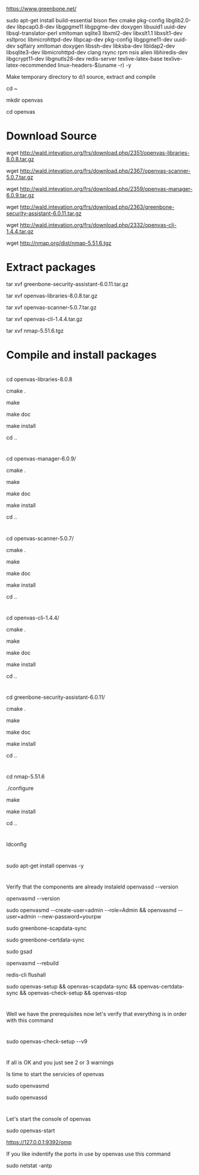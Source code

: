 https://www.greenbone.net/

sudo apt-get install build-essential bison flex cmake pkg-config libglib2.0-dev libpcap0.8-dev libgpgme11 libgpgme-dev doxygen libuuid1 uuid-dev libsql-translator-perl xmltoman sqlite3 libxml2-dev libxslt1.1 libxslt1-dev xsltproc libmicrohttpd-dev libpcap-dev pkg-config libgpgme11-dev uuid-dev sqlfairy xmltoman doxygen libssh-dev libksba-dev libldap2-dev libsqlite3-dev libmicrohttpd-dev clang rsync rpm nsis alien  libhiredis-dev libgcrypt11-dev libgnutls28-dev redis-server texlive-latex-base texlive-latex-recommended linux-headers-$(uname -r) -y



Make temporary directory to d/l source, extract and compile

cd ~

mkdir openvas

cd openvas

# Download Source
wget http://wald.intevation.org/frs/download.php/2351/openvas-libraries-8.0.8.tar.gz

wget http://wald.intevation.org/frs/download.php/2367/openvas-scanner-5.0.7.tar.gz

wget http://wald.intevation.org/frs/download.php/2359/openvas-manager-6.0.9.tar.gz

wget http://wald.intevation.org/frs/download.php/2363/greenbone-security-assistant-6.0.11.tar.gz

wget http://wald.intevation.org/frs/download.php/2332/openvas-cli-1.4.4.tar.gz

wget http://nmap.org/dist/nmap-5.51.6.tgz

# Extract packages

tar xvf greenbone-security-assistant-6.0.11.tar.gz

tar xvf openvas-libraries-8.0.8.tar.gz

tar xvf openvas-scanner-5.0.7.tar.gz

tar xvf openvas-cli-1.4.4.tar.gz

tar xvf nmap-5.51.6.tgz

# Compile and install packages

#
cd openvas-libraries-8.0.8

cmake .

make

make doc

make install

cd ..
#

cd openvas-manager-6.0.9/

cmake .

make

make doc

make install

cd ..
#

cd openvas-scanner-5.0.7/

cmake .

make

make doc

make install

cd ..
#

cd openvas-cli-1.4.4/

cmake .

make

make doc

make install

cd ..
#

cd greenbone-security-assistant-6.0.11/

cmake .

make

make doc

make install

cd ..
#

cd nmap-5.51.6

./configure

make

make install

cd ..
#

ldconfig


#
sudo apt-get install openvas -y
#
Verify that the components are already instaleld
openvassd --version

openvasmd --version

sudo openvasmd --create-user=admin --role=Admin && openvasmd --user=admin --new-password=yourpw

sudo greenbone-scapdata-sync

sudo greenbone-certdata-sync

sudo gsad

openvasmd --rebuild

redis-cli flushall

sudo openvas-setup && openvas-scapdata-sync && openvas-certdata-sync && openvas-check-setup && openvas-stop 

#
Well we have the prerequisites now let's verify that everything is in order with this command 

#
sudo openvas-check-setup --v9

#
If all is OK and you just see 2 or 3 warnings

Is time to start the servicies of openvas

sudo openvasmd

sudo openvassd

#
Let's start the console of openvas

sudo openvas-start

https://127.0.0.1:9392/omp

If you like indentify the ports in use by openvas use this command 

sudo netstat -antp





